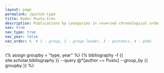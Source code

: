 ```yaml
---
layout: page
permalink: /pustuk-type
title: Kader Pustu-Iren
description: Publications by categories in reversed chronological order. Generated by jekyll-scholar.
nav: true
nav_type: true
nav_year: false
nav_order: 4  # 1 - group, 2 - group leader, 3 - postdocs, 4 - phds
---
```


<!-- _pages/pustuk-type.md -->
<div class="publications">

{% assign groupby = "type, year" %}
{% bibliography -f {{ site.scholar.bibliography }} --query @*[author ~= Pustu] --group_by {{ groupby }} %}

</div>
